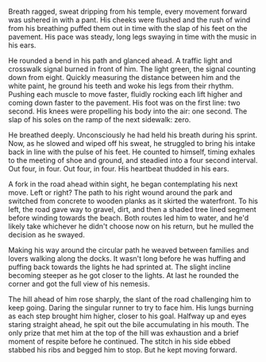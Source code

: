 Breath ragged, sweat dripping from his temple, every movement forward was ushered in with a pant. His cheeks were flushed and the rush of wind from his breathing puffed them out in time with the slap of his feet on the pavement. His pace was steady, long legs swaying in time with the music in his ears.

He rounded a bend in his path and glanced ahead. A traffic light and crosswalk signal burned in front of him. The light green, the signal counting down from eight. Quickly measuring the distance between him and the white paint, he ground his teeth and woke his legs from their rhythm. Pushing each muscle to move faster, fluidly rocking each lift higher and coming down faster to the pavement. His foot was on the first line: two second. His knees were propelling his body into the air: one second. The slap of his soles on the ramp of the next sidewalk: zero.

He breathed deeply. Unconsciously he had held his breath during his sprint. Now, as he slowed and wiped off his sweat, he struggled to bring his intake back in line with the pulse of his feet. He counted to himself, timing exhales to the meeting of shoe and ground, and steadied into a four second interval. Out four, in four. Out four, in four. His heartbeat thudded in his ears.

A fork in the road ahead within sight, he began contemplating his next move. Left or right? The path to his right wound around the park and switched from concrete to wooden planks as it skirted the waterfront. To his left, the road gave way to gravel, dirt, and then a shaded tree lined segment before winding towards the beach. Both routes led him to water, and he'd likely take whichever he didn't choose now on his return, but he mulled the decision as he swayed.

Making his way around the circular path he weaved between families and lovers walking along the docks. It wasn't long before he was huffing and puffing back towards the lights he had sprinted at. The slight incline becoming steeper as he got closer to the lights. At last he rounded the corner and got the full view of his nemesis.

The hill ahead of him rose sharply, the slant of the road challenging him to keep going. Daring the singular runner to try to face him. His lungs burning as each step brought him higher, closer to his goal. Halfway up and eyes staring straight ahead, he spit out the bile accumulating in his mouth. The only prize that met him at the top of the hill was exhaustion and a brief moment of respite before he continued. The stitch in his side ebbed stabbed his ribs and begged him to stop. But he kept moving forward.